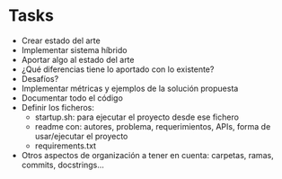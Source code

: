 # Tasks

- Crear estado del arte
- Implementar sistema híbrido
- Aportar algo al estado del arte
- ¿Qué diferencias tiene lo aportado con lo existente?
- Desafíos?
- Implementar métricas y ejemplos de la solución propuesta
- Documentar todo el código
- Definir los ficheros:
  - startup.sh: para ejecutar el proyecto desde ese fichero
  - readme con: autores, problema, requerimientos, APIs, forma de usar/ejecutar el proyecto
  - requirements.txt
- Otros aspectos de organización a tener en cuenta: carpetas, ramas, commits, docstrings...
